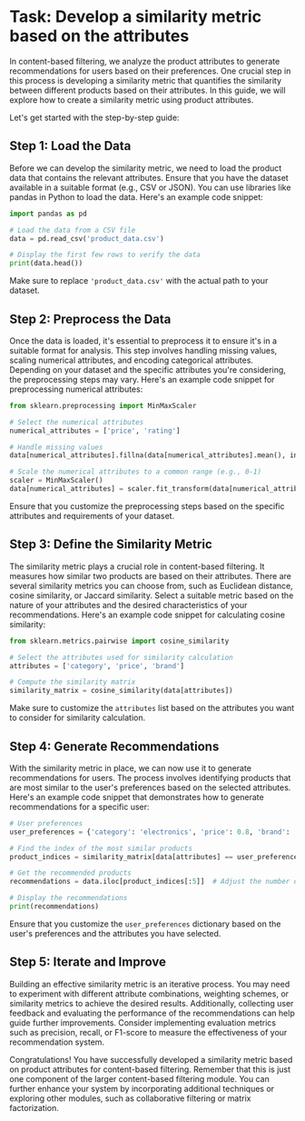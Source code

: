 

# Task: Develop a similarity metric based on the attributes

In content-based filtering, we analyze the product attributes to generate recommendations for users based on their preferences. One crucial step in this process is developing a similarity metric that quantifies the similarity between different products based on their attributes. In this guide, we will explore how to create a similarity metric using product attributes. 

Let's get started with the step-by-step guide:

## Step 1: Load the Data

Before we can develop the similarity metric, we need to load the product data that contains the relevant attributes. Ensure that you have the dataset available in a suitable format (e.g., CSV or JSON). You can use libraries like pandas in Python to load the data. Here's an example code snippet:

```python
import pandas as pd

# Load the data from a CSV file
data = pd.read_csv('product_data.csv')

# Display the first few rows to verify the data
print(data.head())
```

Make sure to replace `'product_data.csv'` with the actual path to your dataset.

## Step 2: Preprocess the Data

Once the data is loaded, it's essential to preprocess it to ensure it's in a suitable format for analysis. This step involves handling missing values, scaling numerical attributes, and encoding categorical attributes. Depending on your dataset and the specific attributes you're considering, the preprocessing steps may vary. Here's an example code snippet for preprocessing numerical attributes:

```python
from sklearn.preprocessing import MinMaxScaler

# Select the numerical attributes
numerical_attributes = ['price', 'rating']

# Handle missing values
data[numerical_attributes].fillna(data[numerical_attributes].mean(), inplace=True)

# Scale the numerical attributes to a common range (e.g., 0-1)
scaler = MinMaxScaler()
data[numerical_attributes] = scaler.fit_transform(data[numerical_attributes])
```

Ensure that you customize the preprocessing steps based on the specific attributes and requirements of your dataset.

## Step 3: Define the Similarity Metric

The similarity metric plays a crucial role in content-based filtering. It measures how similar two products are based on their attributes. There are several similarity metrics you can choose from, such as Euclidean distance, cosine similarity, or Jaccard similarity. Select a suitable metric based on the nature of your attributes and the desired characteristics of your recommendations. Here's an example code snippet for calculating cosine similarity:

```python
from sklearn.metrics.pairwise import cosine_similarity

# Select the attributes used for similarity calculation
attributes = ['category', 'price', 'brand']

# Compute the similarity matrix
similarity_matrix = cosine_similarity(data[attributes])
```

Make sure to customize the `attributes` list based on the attributes you want to consider for similarity calculation.

## Step 4: Generate Recommendations

With the similarity metric in place, we can now use it to generate recommendations for users. The process involves identifying products that are most similar to the user's preferences based on the selected attributes. Here's an example code snippet that demonstrates how to generate recommendations for a specific user:

```python
# User preferences
user_preferences = {'category': 'electronics', 'price': 0.8, 'brand': 'Apple'}

# Find the index of the most similar products
product_indices = similarity_matrix[data[attributes] == user_preferences].argsort()[0][::-1]

# Get the recommended products
recommendations = data.iloc[product_indices[:5]]  # Adjust the number of recommendations as needed

# Display the recommendations
print(recommendations)
```

Ensure that you customize the `user_preferences` dictionary based on the user's preferences and the attributes you have selected.

## Step 5: Iterate and Improve

Building an effective similarity metric is an iterative process. You may need to experiment with different attribute combinations, weighting schemes, or similarity metrics to achieve the desired results. Additionally, collecting user feedback and evaluating the performance of the recommendations can help guide further improvements. Consider implementing evaluation metrics such as precision, recall, or F1-score to measure the effectiveness of your recommendation system.

Congratulations! You have successfully developed a similarity metric based on product attributes for content-based filtering. Remember that this is just one component of the larger content-based filtering module. You can further enhance your system by incorporating additional techniques or exploring other modules, such as collaborative filtering or matrix factorization.

